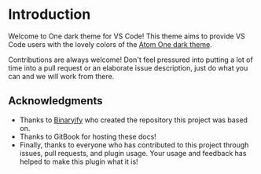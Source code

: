 # Introduction

Welcome to One dark theme for VS Code! This theme aims to provide VS Code users with the lovely colors of the [Atom One dark theme](https://github.com/atom/atom/tree/master/packages/one-dark-syntax).

Contributions are always welcome! Don't feel pressured into putting a lot of time into a pull request or an elaborate issue description, just do what you can and we will work from there.

## Acknowledgments

* Thanks to [Binaryify](https://github.com/Binaryify) who created the repository this project was based on.
* Thanks to GitBook for hosting these docs!
* Finally, thanks to everyone who has contributed to this project through issues, pull requests, and plugin usage.  Your usage and feedback has helped to make this plugin what it is!

